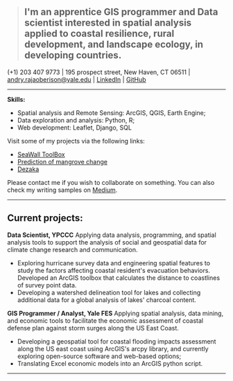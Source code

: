 > ## I'm an apprentice GIS programmer and Data scientist interested in spatial analysis applied to coastal resilience, rural development, and landscape ecology, in developing countries.


(+1) 203 407 9773   |   195 prospect street, New Haven, CT 06511    |   andry.rajaoberison@yale.edu   |   [LinkedIn](https://www.linkedin.com/in/rajaoberison)  | [GitHub](https://github.com/rajaoberison)

----------------------

**Skills:**
- Spatial analysis and Remote Sensing: ArcGIS, QGIS, Earth Engine;
- Data exploration and analysis: Python, R;
- Web development: Leaflet, Django, SQL

Visit some of my projects via the following links:

* [SeaWall ToolBox](https://rajaoberison.github.io/SeaWallToolBox "SeaWallToolBox")
* [Prediction of mangrove change](https://rajaoberison.github.io/LandcoverPrediction/ "Google Earth Engine")
* [Dezaka](https://dezaka.herokuapp.com/ "Dezaka (geodjango + leaflet web app)")

Please contact me if you wish to collaborate on something. You can also check my writing samples on [Medium](https://medium.com/@rajaoberison).

----------------------

Current projects:
-------------------------------
**Data Scientist, YPCCC**
Applying data analysis, programming, and spatial analysis tools to support the analysis of social and geospatial data for climate change research and communication.

- Exploring hurricane survey data and engineering spatial features to study the factors affecting coastal resident's evacuation behaviors. Developed an ArcGIS toolbox that calculates the distance to coastlines of survey point data.
- Developing a watershed delineation tool for lakes and collecting additional data for a global analysis of lakes' charcoal content.

**GIS Programmer / Analyst, Yale FES**
Applying spatial analysis, data mining, and economic tools to facilitate the economic assessment of coastal defense plan against storm surges along the US East Coast.

- Developing a geospatial tool for coastal flooding impacts assessment along the US east coast using ArcGIS's arcpy library, and currently exploring open-source software and web-based options;
- Translating Excel economic models into an ArcGIS python script.
----------------------
